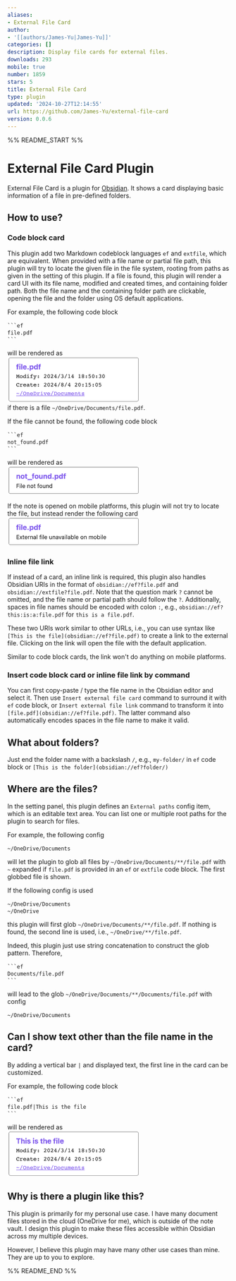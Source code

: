 ```yaml
---
aliases:
- External File Card
author:
- '[[authors/James-Yu|James-Yu]]'
categories: []
description: Display file cards for external files.
downloads: 293
mobile: true
number: 1859
stars: 5
title: External File Card
type: plugin
updated: '2024-10-27T12:14:55'
url: https://github.com/James-Yu/external-file-card
version: 0.0.6
---
```


%% README_START %%

# External File Card Plugin

External File Card is a plugin for [Obsidian](https://obsidian.md). It shows a card displaying basic information of a file in pre-defined folders.

## How to use?

### Code block card

This plugin add two Markdown codeblock languages `ef` and `extfile`, which are equivalent. When provided with a file name or partial file path, this plugin will try to locate the given file in the file system, rooting from paths as given in the setting of this plugin. If a file is found, this plugin will render a card UI with its file name, modified and created times, and containing folder path. Both the file name and the containing folder path are clickable, opening the file and the folder using OS default applications.

For example, the following code block
~~~
```ef
file.pdf
```
~~~
will be rendered as
<br /><img src="https://raw.githubusercontent.com/James-Yu/external-file-card/HEAD/images/card.png" width="300px" /><br />
if there is a file `~/OneDrive/Documents/file.pdf`.

If the file cannot be found, the following code block
~~~
```ef
not_found.pdf
```
~~~
will be rendered as
<br /><img src="https://raw.githubusercontent.com/James-Yu/external-file-card/HEAD/images/file_not_found.png" width="300px" />

If the note is opened on mobile platforms, this plugin will not try to locate the file, but instead render the following card
<br /><img src="https://raw.githubusercontent.com/James-Yu/external-file-card/HEAD/images/on_mobile.png" width="300px" />

### Inline file link

If instead of a card, an inline link is required, this plugin also handles Obsidian URIs in the format of `obsidian://ef?file.pdf` and `obsidian://extfile?file.pdf`. Note that the question mark `?` cannot be omitted, and the file name or partial path should follow the `?`. Additionally, spaces in file names should be encoded with colon `:`, e.g., `obsidian://ef?this:is:a:file.pdf` for `this is a file.pdf`.

These two URIs work similar to other URLs, i.e., you can use syntax like `[This is the file](obsidian://ef?file.pdf)` to create a link to the external file. Clicking on the link will open the file with the default application.

Similar to code block cards, the link won't do anything on mobile platforms.

### Insert code block card or inline file link by command

You can first copy-paste / type the file name in the Obsidian editor and select it. Then use `Insert external file card` command to surround it with `ef` code block, or `Insert external file link` command to transform it into `[file.pdf](obsidian://ef?file.pdf)`. The latter command also automatically encodes spaces in the file name to make it valid.

## What about folders?

Just end the folder name with a backslash `/`, e.g., `my-folder/` in `ef` code block or `[This is the folder](obsidian://ef?folder/)`

## Where are the files?

In the setting panel, this plugin defines an `External paths` config item, which is an editable text area. You can list one or multiple root paths for the plugin to search for files.

For example, the following config
```
~/OneDrive/Documents
```
will let the plugin to glob all files by `~/OneDrive/Documents/**/file.pdf` with `~` expanded if `file.pdf` is provided in an `ef` or `extfile` code block. The first globbed file is shown.

If the following config is used
```
~/OneDrive/Documents
~/OneDrive
```
this plugin will first glob `~/OneDrive/Documents/**/file.pdf`. If nothing is found, the second line is used, i.e., `~/OneDrive/**/file.pdf`.

Indeed, this plugin just use string concatenation to construct the glob pattern. Therefore,
~~~
```ef
Documents/file.pdf
```
~~~
will lead to the glob `~/OneDrive/Documents/**/Documents/file.pdf` with config
```
~/OneDrive/Documents
```

## Can I show text other than the file name in the card?

By adding a vertical bar `|` and displayed text, the first line in the card can be customized.

For example, the following code block
~~~
```ef
file.pdf|This is the file
```
~~~
will be rendered as
<br /><img src="https://raw.githubusercontent.com/James-Yu/external-file-card/HEAD/images/display_text.png" width="300px" />

## Why is there a plugin like this?

This plugin is primarily for my personal use case. I have many document files stored in the cloud (OneDrive for me), which is outside of the note vault. I design this plugin to make these files accessible within Obsidian across my multiple devices.

However, I believe this plugin may have many other use cases than mine. They are up to you to explore.

%% README_END %%